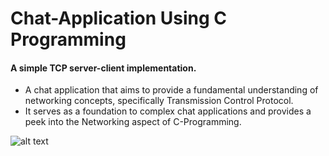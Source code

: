 # Chat-Application Using C Programming

<h4> A simple TCP server-client implementation. </h4>

- A chat application that aims to provide a fundamental understanding of networking concepts, specifically Transmission Control Protocol.
- It serves as a foundation to complex chat applications and provides a peek into the Networking aspect of C-Programming.

![alt text](http://https://github.com/karthikkashyap98/Chat-Application-Using-C/images/architecture.png)
